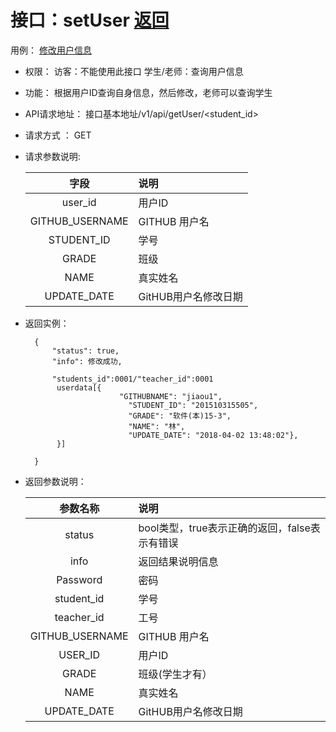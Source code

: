 # 接口：setUser [返回](../Readme.md)
用例： [修改用户信息](../用例/修改用户信息.md)

- 权限：
    访客：不能使用此接口
    学生/老师：查询用户信息

- 功能：
    根据用户ID查询自身信息，然后修改，老师可以查询学生

- API请求地址：
   接口基本地址/v1/api/getUser/<student_id>

- 请求方式 ：
    GET

- 请求参数说明:

     |字段|说明|
     |:-------:|:----------|
     |user_id|用户ID|
     |GITHUB_USERNAME|GITHUB 用户名|
     |STUDENT_ID|学号|
     |GRADE|班级|
     |NAME|真实姓名|
     |UPDATE_DATE|GitHUB用户名修改日期|


- 返回实例：

        {
            "status": true,
            "info": 修改成功,

            "students_id":0001/"teacher_id":0001
             userdata[{
                           "GITHUBNAME": "jiaou1",
                             "STUDENT_ID": "201510315505",
                             "GRADE": "软件(本)15-3",
                             "NAME": "林",
                             "UPDATE_DATE": "2018-04-02 13:48:02"},
             }]

        }

- 返回参数说明：

  |参数名称|说明|
  |:---------:|:--------------------------------------------------------|
  |status|bool类型，true表示正确的返回，false表示有错误|
  |info|返回结果说明信息|
  |Password|密码|
  |student_id|学号|
  |teacher_id|工号|
  |GITHUB_USERNAME|GITHUB 用户名|
  |USER_ID|用户ID|
  |GRADE|班级(学生才有）|
  |NAME|真实姓名|
  |UPDATE_DATE|GitHUB用户名修改日期|